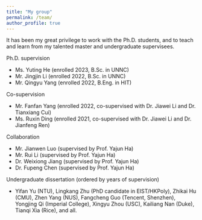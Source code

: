 ```yaml
---
title: "My group"
permalink: /team/
author_profile: true
---
```


It has been my great privilege to work with the Ph.D. students, and to teach and learn from my talented master and undergraduate supervisees. 

Ph.D. supervision
- Ms. Yuting He (enrolled 2023, B.Sc. in UNNC)
- Mr. Jingjin Li (enrolled 2022, B.Sc. in UNNC)
- Mr. Qingyu Yang (enrolled 2022, B.Eng. in HIT)

Co-supervision
- Mr. Fanfan Yang (enrolled 2022, co-supervised with Dr. Jiawei Li and Dr. Tianxiang Cui)
- Ms. Ruxin Ding (enrolled 2021, co-supervised with Dr. Jiawei Li and Dr. Jianfeng Ren)

Collaboration
- Mr. Jianwen Luo (supervised by Prof. Yajun Ha)
- Mr. Rui Li (supervised by Prof. Yajun Ha)
- Dr. Weixiong Jiang (supervised by Prof. Yajun Ha)
- Dr. Fupeng Chen (supervised by Prof. Yajun Ha)

Undergraduate dissertation (ordered by years of supervision)<br>
- Yifan Yu (NTU), Lingkang Zhu (PhD candidate in EIST/HKPoly), Zhikai Hu (CMU), Zhen Yang (NUS), Fangcheng Guo (Tencent, Shenzhen), Yongjing Qi (Imperial College), Xingyu Zhou (USC), Kailiang Nan (Duke), Tianqi Xia (Rice), and all.
